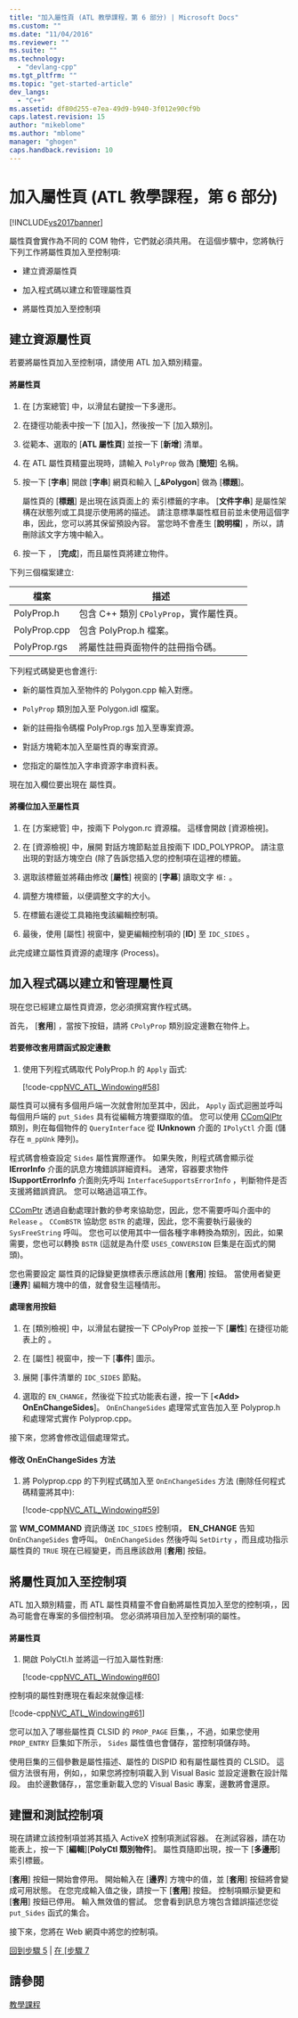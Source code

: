 ```yaml
---
title: "加入屬性頁 (ATL 教學課程，第 6 部分) | Microsoft Docs"
ms.custom: ""
ms.date: "11/04/2016"
ms.reviewer: ""
ms.suite: ""
ms.technology: 
  - "devlang-cpp"
ms.tgt_pltfrm: ""
ms.topic: "get-started-article"
dev_langs: 
  - "C++"
ms.assetid: df80d255-e7ea-49d9-b940-3f012e90cf9b
caps.latest.revision: 15
author: "mikeblome"
ms.author: "mblome"
manager: "ghogen"
caps.handback.revision: 10
---
```

# 加入屬性頁 (ATL 教學課程，第 6 部分)
[!INCLUDE[vs2017banner](../assembler/inline/includes/vs2017banner.md)]

屬性頁會實作為不同的 COM 物件，它們就必須共用。  在這個步驟中，您將執行下列工作將屬性頁加入至控制項:  
  
-   建立資源屬性頁  
  
-   加入程式碼以建立和管理屬性頁  
  
-   將屬性頁加入至控制項  
  
## 建立資源屬性頁  
 若要將屬性頁加入至控制項，請使用 ATL 加入類別精靈。  
  
#### 將屬性頁  
  
1.  在 \[方案總管\] 中，以滑鼠右鍵按一下多邊形。  
  
2.  在捷徑功能表中按一下 \[加入\]，然後按一下 \[加入類別\]。  
  
3.  從範本、選取的 \[**ATL 屬性頁**\] 並按一下 \[**新增**\] 清單。  
  
4.  在 ATL 屬性頁精靈出現時，請輸入 `PolyProp` 做為 \[**簡短**\] 名稱。  
  
5.  按一下 \[**字串**\] 開啟 \[**字串**\] 網頁和輸入 \[**\_&Polygon**\] 做為 \[**標題**\]。  
  
     屬性頁的 \[**標題**\] 是出現在該頁面上的  索引標籤的字串。  \[**文件字串**\] 是屬性架構在狀態列或工具提示使用將的描述。  請注意標準屬性框目前並未使用這個字串，因此，您可以將其保留預設內容。  當您時不會產生 \[**說明檔**\] ，所以，請刪除該文字方塊中輸入。  
  
6.  按一下 ， \[**完成**\]，而且屬性頁將建立物件。  
  
 下列三個檔案建立:  
  
|檔案|描述|  
|--------|--------|  
|PolyProp.h|包含 C\+\+ 類別 `CPolyProp`，實作屬性頁。|  
|PolyProp.cpp|包含 PolyProp.h 檔案。|  
|PolyProp.rgs|將屬性註冊頁面物件的註冊指令碼。|  
  
 下列程式碼變更也會進行:  
  
-   新的屬性頁加入至物件的 Polygon.cpp 輸入對應。  
  
-   `PolyProp` 類別加入至 Polygon.idl 檔案。  
  
-   新的註冊指令碼檔 PolyProp.rgs 加入至專案資源。  
  
-   對話方塊範本加入至屬性頁的專案資源。  
  
-   您指定的屬性加入字串資源字串資料表。  
  
 現在加入欄位要出現在  屬性頁。  
  
#### 將欄位加入至屬性頁  
  
1.  在 \[方案總管\] 中，按兩下 Polygon.rc 資源檔。  這樣會開啟 \[資源檢視\]。  
  
2.  在 \[資源檢視\] 中，展開  對話方塊節點並且按兩下 IDD\_POLYPROP。  請注意出現的對話方塊空白 \(除了告訴您插入您的控制項在這裡的標籤。  
  
3.  選取該標籤並將藉由修改 \[**屬性**\] 視窗的 \[**字幕**\] 讀取文字 `框:` 。  
  
4.  調整方塊標籤，以便調整文字的大小。  
  
5.  在標籤右邊從工具箱拖曳該編輯控制項。  
  
6.  最後，使用 \[屬性\] 視窗中，變更編輯控制項的 \[**ID**\] 至 `IDC_SIDES` 。  
  
 此完成建立屬性頁資源的處理序 \(Process\)。  
  
## 加入程式碼以建立和管理屬性頁  
 現在您已經建立屬性頁資源，您必須撰寫實作程式碼。  
  
 首先， \[**套用**\] ，當按下按鈕，請將 `CPolyProp` 類別設定邊數在物件上。  
  
#### 若要修改套用請函式設定邊數  
  
1.  使用下列程式碼取代 PolyProp.h 的 `Apply` 函式:  
  
     [!code-cpp[NVC_ATL_Windowing#58](../atl/codesnippet/CPP/adding-a-property-page-atl-tutorial-part-6_1.h)]  
  
 屬性頁可以擁有多個用戶端一次就會附加至其中，因此， `Apply` 函式迴圈並呼叫每個用戶端的 `put_Sides` 具有從編輯方塊要擷取的值。  您可以使用 [CComQIPtr](../atl/reference/ccomqiptr-class.md) 類別，則在每個物件的 `QueryInterface` 從 **IUnknown** 介面的 `IPolyCtl` 介面 \(儲存在 `m_ppUnk` 陣列\)。  
  
 程式碼會檢查設定 `Sides` 屬性實際運作。  如果失敗，則程式碼會顯示從 **IErrorInfo** 介面的訊息方塊錯誤詳細資料。  通常，容器要求物件 **ISupportErrorInfo** 介面則先呼叫 `InterfaceSupportsErrorInfo` ，判斷物件是否支援將錯誤資訊。  您可以略過這項工作。  
  
 [CComPtr](../atl/reference/ccomptr-class.md) 透過自動處理計數的參考來協助您，因此，您不需要呼叫介面中的 `Release` 。  `CComBSTR` 協助您 `BSTR` 的處理，因此，您不需要執行最後的 `SysFreeString` 呼叫。  您也可以使用其中一個各種字串轉換為類別，因此，如果需要，您也可以轉換 `BSTR` \(這就是為什麼 `USES_CONVERSION` 巨集是在函式的開頭\)。  
  
 您也需要設定  屬性頁的記錄變更旗標表示應該啟用 \[**套用**\] 按鈕。  當使用者變更 \[**邊界**\] 編輯方塊中的值，就會發生這種情形。  
  
#### 處理套用按鈕  
  
1.  在 \[類別檢視\] 中，以滑鼠右鍵按一下 CPolyProp 並按一下 \[**屬性**\] 在捷徑功能表上的 。  
  
2.  在 \[屬性\] 視窗中，按一下 \[**事件**\] 圖示。  
  
3.  展開 \[事件清單的 `IDC_SIDES` 節點。  
  
4.  選取的 `EN_CHANGE`，然後從下拉式功能表右邊，按一下 \[**\<Add\> OnEnChangeSides**\]。  `OnEnChangeSides` 處理常式宣告加入至 Polyprop.h 和處理常式實作 Polyprop.cpp。  
  
 接下來，您將會修改這個處理常式。  
  
#### 修改 OnEnChangeSides 方法  
  
1.  將 Polyprop.cpp 的下列程式碼加入至 `OnEnChangeSides` 方法 \(刪除任何程式碼精靈將其中\):  
  
     [!code-cpp[NVC_ATL_Windowing#59](../atl/codesnippet/CPP/adding-a-property-page-atl-tutorial-part-6_2.cpp)]  
  
 當 **WM\_COMMAND** 資訊傳送 `IDC_SIDES` 控制項， **EN\_CHANGE** 告知`OnEnChangeSides` 會呼叫。  `OnEnChangeSides` 然後呼叫 `SetDirty` ，而且成功指示屬性頁的 `TRUE` 現在已經變更，而且應該啟用 \[**套用**\] 按鈕。  
  
## 將屬性頁加入至控制項  
 ATL 加入類別精靈，而 ATL 屬性頁精靈不會自動將屬性頁加入至您的控制項，，因為可能會在專案的多個控制項。  您必須將項目加入至控制項的屬性。  
  
#### 將屬性頁  
  
1.  開啟 PolyCtl.h 並將這一行加入屬性對應:  
  
     [!code-cpp[NVC_ATL_Windowing#60](../atl/codesnippet/CPP/adding-a-property-page-atl-tutorial-part-6_3.h)]  
  
 控制項的屬性對應現在看起來就像這樣:  
  
 [!code-cpp[NVC_ATL_Windowing#61](../atl/codesnippet/CPP/adding-a-property-page-atl-tutorial-part-6_4.h)]  
  
 您可以加入了哪些屬性頁 CLSID 的 `PROP_PAGE` 巨集，，不過，如果您使用 `PROP_ENTRY` 巨集如下所示， `Sides` 屬性值也會儲存，當控制項儲存時。  
  
 使用巨集的三個參數是屬性描述、屬性的 DISPID 和有屬性屬性頁的 CLSID。  這個方法很有用，例如，，如果您將控制項載入到 Visual Basic 並設定邊數在設計階段。  由於邊數儲存，，當您重新載入您的 Visual Basic 專案，邊數將會還原。  
  
## 建置和測試控制項  
 現在請建立該控制項並將其插入 ActiveX 控制項測試容器。  在測試容器，請在功能表上，按一下 \[**編輯**\]\[**PolyCtl 類別物件**\]。  屬性頁隨即出現，按一下 \[**多邊形**\] 索引標籤。  
  
 \[**套用**\] 按鈕一開始會停用。  開始輸入在 \[**邊界**\] 方塊中的值，並 \[**套用**\] 按鈕將會變成可用狀態。  在您完成輸入值之後，請按一下 \[**套用**\] 按鈕。  控制項顯示變更和 \[**套用**\] 按鈕已停用。  輸入無效值的嘗試。  您會看到訊息方塊包含錯誤描述您從 `put_Sides` 函式的集合。  
  
 接下來，您將在 Web 網頁中將您的控制項。  
  
 [回到步驟 5](../atl/adding-an-event-atl-tutorial-part-5.md) &#124; [在 &#91;步驟 7](../atl/putting-the-control-on-a-web-page-atl-tutorial-part-7.md)  
  
## 請參閱  
 [教學課程](../atl/active-template-library-atl-tutorial.md)